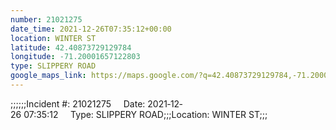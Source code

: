 ```yaml
---
number: 21021275
date_time: 2021-12-26T07:35:12+00:00
location: WINTER ST
latitude: 42.40873729129784
longitude: -71.20001657122803
type: SLIPPERY ROAD
google_maps_link: https://maps.google.com/?q=42.40873729129784,-71.20001657122803
---
```


;;;;;;Incident #: 21021275     Date: 2021‐12‐26 07:35:12     Type: SLIPPERY ROAD;;;Location: WINTER ST;;;
